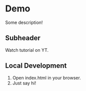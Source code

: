 # Demo 

Some description!

## Subheader

Watch tutorial on YT.

## Local Development

1. Open index.html in your browser. 
2. Just say hi!

